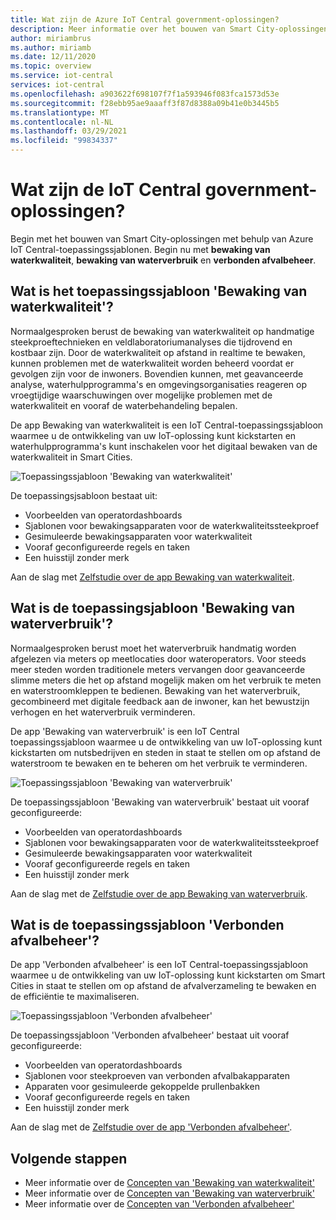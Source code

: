 ```yaml
---
title: Wat zijn de Azure IoT Central government-oplossingen?
description: Meer informatie over het bouwen van Smart City-oplossingen met behulp van Azure IoT Central-toepassingssjablonen.
author: miriambrus
ms.author: miriamb
ms.date: 12/11/2020
ms.topic: overview
ms.service: iot-central
services: iot-central
ms.openlocfilehash: a903622f698107f7f1a593946f083fca1573d53e
ms.sourcegitcommit: f28ebb95ae9aaaff3f87d8388a09b41e0b3445b5
ms.translationtype: MT
ms.contentlocale: nl-NL
ms.lasthandoff: 03/29/2021
ms.locfileid: "99834337"
---
```

# <a name="what-are-the-iot-central-government-solutions"></a>Wat zijn de IoT Central government-oplossingen?

Begin met het bouwen van Smart City-oplossingen met behulp van Azure IoT Central-toepassingssjablonen. Begin nu met **bewaking van waterkwaliteit**, **bewaking van waterverbruik** en **verbonden afvalbeheer**.

## <a name="what-is-water-quality-monitoring-application-template"></a>Wat is het toepassingssjabloon 'Bewaking van waterkwaliteit'?   

Normaalgesproken berust de bewaking van waterkwaliteit op handmatige steekproeftechnieken en veldlaboratoriumanalyses die tijdrovend en kostbaar zijn. Door de waterkwaliteit op afstand in realtime te bewaken, kunnen problemen met de waterkwaliteit worden beheerd voordat er gevolgen zijn voor de inwoners. Bovendien kunnen, met geavanceerde analyse, waterhulpprogramma's en omgevingsorganisaties reageren op vroegtijdige waarschuwingen over mogelijke problemen met de waterkwaliteit en vooraf de waterbehandeling bepalen.  

De app Bewaking van waterkwaliteit is een IoT Central-toepassingssjabloon waarmee u de ontwikkeling van uw IoT-oplossing kunt kickstarten en waterhulpprogramma's kunt inschakelen voor het digitaal bewaken van de waterkwaliteit in Smart Cities. 

![Toepassingssjabloon 'Bewaking van waterkwaliteit'](./media/overview-iotcentral-government/waterqualitymonitoring-dashboard-full.png)

De toepassingsjsabloon bestaat uit:
* Voorbeelden van operatordashboards
* Sjablonen voor bewakingsapparaten voor de waterkwaliteitssteekproef
* Gesimuleerde bewakingsapparaten voor waterkwaliteit
* Vooraf geconfigureerde regels en taken
* Een huisstijl zonder merk 

Aan de slag met [Zelfstudie over de app Bewaking van waterkwaliteit](./tutorial-water-quality-monitoring.md).


## <a name="what-is-water-consumption-monitoring-application-template"></a>Wat is de toepassingsjabloon 'Bewaking van waterverbruik'? 

Normaalgesproken berust moet het waterverbruik handmatig worden afgelezen via meters op meetlocaties door wateroperators. Voor steeds meer steden worden traditionele meters vervangen door geavanceerde slimme meters die het op afstand mogelijk maken om het verbruik te meten en waterstroomkleppen te bedienen. Bewaking van het waterverbruik, gecombineerd met digitale feedback aan de inwoner, kan het bewustzijn verhogen en het waterverbruik verminderen. 

De app 'Bewaking van waterverbruik' is een IoT Central toepassingssjabloon waarmee u de ontwikkeling van uw IoT-oplossing kunt kickstarten om nutsbedrijven en steden in staat te stellen om op afstand de waterstroom te bewaken en te beheren om het verbruik te verminderen. 

  ![Toepassingssjabloon 'Bewaking van waterverbruik'](./media/overview-iotcentral-government/waterconsumptionmonitoring-dashboardfull.png)

De toepassingssjabloon 'Bewaking van waterverbruik' bestaat uit vooraf geconfigureerde:
* Voorbeelden van operatordashboards
* Sjablonen voor bewakingsapparaten voor de waterkwaliteitssteekproef
* Gesimuleerde bewakingsapparaten voor waterkwaliteit
* Vooraf geconfigureerde regels en taken
* Een huisstijl zonder merk 

 Aan de slag met de [Zelfstudie over de app Bewaking van waterverbruik](./tutorial-water-consumption-monitoring.md).

## <a name="what-is-connected-waste-management-application-template"></a>Wat is de toepassingssjabloon 'Verbonden afvalbeheer'? 

De app 'Verbonden afvalbeheer' is een IoT Central-toepassingssjabloon waarmee u de ontwikkeling van uw IoT-oplossing kunt kickstarten om Smart Cities in staat te stellen om op afstand de afvalverzameling te bewaken en de efficiëntie te maximaliseren. 

![Toepassingssjabloon 'Verbonden afvalbeheer'](media/overview-iotcentral-government/connectedwastemanagement-dashboard.png) 


De toepassingssjabloon 'Verbonden afvalbeheer' bestaat uit vooraf geconfigureerde:
* Voorbeelden van operatordashboards
* Sjablonen voor steekproeven van verbonden afvalbakapparaten
* Apparaten voor gesimuleerde gekoppelde prullenbakken
* Vooraf geconfigureerde regels en taken
* Een huisstijl zonder merk 

Aan de slag met de [Zelfstudie over de app 'Verbonden afvalbeheer'](./tutorial-connected-waste-management.md).

## <a name="next-steps"></a>Volgende stappen

* Meer informatie over de [Concepten van 'Bewaking van waterkwaliteit'](./concepts-waterqualitymonitoring-architecture.md)
* Meer informatie over de [Concepten van 'Bewaking van waterverbruik'](./concepts-waterconsumptionmonitoring-architecture.md)
* Meer informatie over de [Concepten van 'Verbonden afvalbeheer'](./concepts-connectedwastemanagement-architecture.md)  
